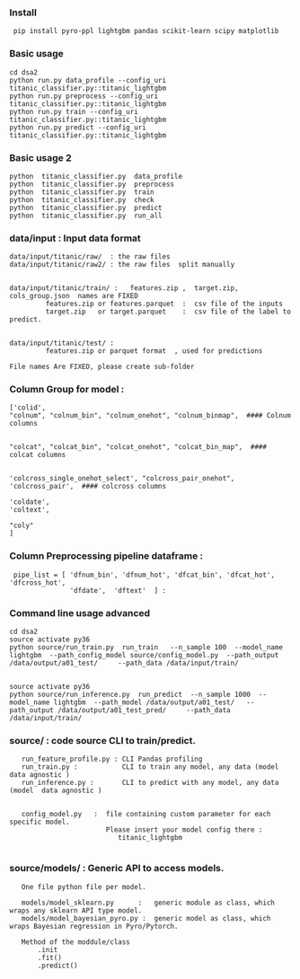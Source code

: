 ### Install

     pip install pyro-ppl lightgbm pandas scikit-learn scipy matplotlib




### Basic usage
    cd dsa2
    python run.py data_profile --config_uri titanic_classifier.py::titanic_lightgbm
    python run.py preprocess --config_uri titanic_classifier.py::titanic_lightgbm
    python run.py train --config_uri titanic_classifier.py::titanic_lightgbm
    python run.py predict --config_uri titanic_classifier.py::titanic_lightgbm



### Basic usage 2
    python  titanic_classifier.py  data_profile
    python  titanic_classifier.py  preprocess
    python  titanic_classifier.py  train
    python  titanic_classifier.py  check
    python  titanic_classifier.py  predict
    python  titanic_classifier.py  run_all


### data/input  : Input data format

    data/input/titanic/raw/  : the raw files
    data/input/titanic/raw2/ : the raw files  split manually


    data/input/titanic/train/ :   features.zip ,  target.zip, cols_group.json  names are FIXED
             features.zip or features.parquet  :  csv file of the inputs
             target.zip   or target.parquet    :  csv file of the label to predict.


    data/input/titanic/test/ :   
             features.zip or parquet format  , used for predictions

    File names Are FIXED, please create sub-folder  


###  Column Group for model  :
    ['colid',
    "colnum", "colnum_bin", "colnum_onehot", "colnum_binmap",  #### Colnum columns
    
    
    "colcat", "colcat_bin", "colcat_onehot", "colcat_bin_map",  #### colcat columns
    
    
    'colcross_single_onehot_select', "colcross_pair_onehot",  'colcross_pair',  #### colcross columns

    'coldate',
    'coltext',

    "coly"
    ]


###  Column Preprocessing pipeline dataframe   :
     pipe_list = [ 'dfnum_bin', 'dfnum_hot', 'dfcat_bin', 'dfcat_hot', 'dfcross_hot',
                   'dfdate',  'dftext'  ] :



### Command line usage advanced
    cd dsa2
    source activate py36 
    python source/run_train.py  run_train   --n_sample 100  --model_name lightgbm  --path_config_model source/config_model.py  --path_output /data/output/a01_test/     --path_data /data/input/train/    


    source activate py36 
    python source/run_inference.py  run_predict  --n_sample 1000  --model_name lightgbm  --path_model /data/output/a01_test/   --path_output /data/output/a01_test_pred/     --path_data /data/input/train/








### source/  : code source CLI to train/predict.
```
   run_feature_profile.py : CLI Pandas profiling
   run_train.py :           CLI to train any model, any data (model  data agnostic )
   run_inference.py :       CLI to predict with any model, any data (model  data agnostic )


   config_model.py   :  file containing custom parameter for each specific model.
                        Please insert your model config there :
                           titanic_lightgbm


```



### source/models/  : Generic API to access models.
```
   One file python file per model.

   models/model_sklearn.py      :   generic module as class, which wraps any sklearn API type model.
   models/model_bayesian_pyro.py :  generic model as class, which wraps Bayesian regression in Pyro/Pytorch.

   Method of the moddule/class
       .init
       .fit()
       .predict()


```




